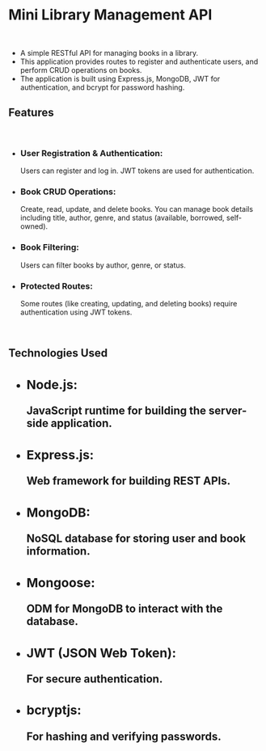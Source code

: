 <h1>Mini Library Management API</h1><br>
<ul><li>A simple RESTful API for managing books in a library.</li> <li>This application provides routes to register and authenticate users, and perform CRUD operations on books. </li><li>The application is built using Express.js, MongoDB, JWT for authentication, and bcrypt for password hashing.</li></ul>

<h2>Features</h2><br>
<ul><li><h3>User Registration & Authentication:</h3> Users can register and log in. JWT tokens are used for authentication.</li>
<li><h3>Book CRUD Operations:</h3> Create, read, update, and delete books. You can manage book details including title, author, genre, and status (available, borrowed, self-owned).</li>
<li><h3>Book Filtering:</h3> Users can filter books by author, genre, or status.</li>
<li><h3>Protected Routes:</h3> Some routes (like creating, updating, and deleting books) require authentication using JWT tokens.</li></ul><br>
<h2>Technologies Used<h2>
<ul><li><h3>Node.js:</h3> JavaScript runtime for building the server-side application.</li>
<li><h3>Express.js:</h3>Web framework for building REST APIs.</li>
<li><h3>MongoDB: </h3>NoSQL database for storing user and book information.</li>
<li><h3>Mongoose:</h3> ODM for MongoDB to interact with the database.</li>
<li><h3>JWT (JSON Web Token):</h3> For secure authentication.</li>
<li><h3>bcryptjs: </h3>For hashing and verifying passwords.</li></ul>
